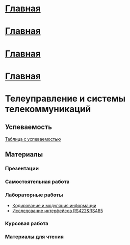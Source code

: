 # [Главная](./)
# [Главная](../)
# [Главная](readme)
# [Главная](/Ilnur-Khudaibirdin/readme)

# Телеуправление и системы телекоммуникаций

## Успеваемость
[Таблица с успеваемостью](https://disk.yandex.ru/i/fUrg1myRGMlYCA)

## Материалы

### Презентации

### Самостоятельная работа

### Лабораторные работы
* [Кодирование и модуляция информации](content/LR1.pdf)
* [Исследование интерфейсов RS422&RS485](content/LR2.pdf)
  
### Курсовая работа

### Материалы для чтения
